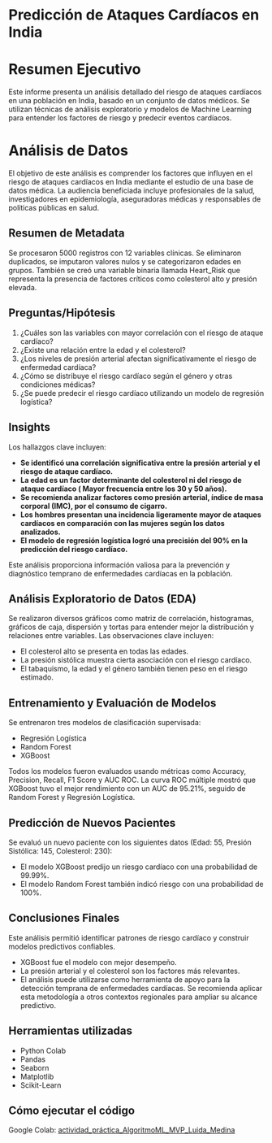 # Predicción de Ataques Cardíacos en India

# Resumen Ejecutivo
Este informe presenta un análisis detallado del riesgo de ataques cardíacos en una población en India, basado en un conjunto de datos médicos. Se utilizan técnicas de análisis exploratorio y modelos de Machine Learning para entender los factores de riesgo y predecir eventos cardíacos. 

# Análisis de Datos
El objetivo de este análisis es comprender los factores que influyen en el riesgo de ataques cardíacos en India mediante el estudio de una base de datos médica. La audiencia beneficiada incluye profesionales de la salud, investigadores en epidemiología, aseguradoras médicas y responsables de políticas públicas en salud.

## Resumen de Metadata  
Se procesaron 5000 registros con 12 variables clínicas. Se eliminaron duplicados, se imputaron valores nulos y se categorizaron edades en grupos. También se creó una variable binaria llamada Heart_Risk que representa la presencia de factores críticos como colesterol alto y presión elevada.

## Preguntas/Hipótesis  
1. ¿Cuáles son las variables con mayor correlación con el riesgo de ataque cardíaco?
2.	¿Existe una relación entre la edad y el colesterol?
3.	¿Los niveles de presión arterial afectan significativamente el riesgo de enfermedad cardíaca?
4.	¿Cómo se distribuye el riesgo cardíaco según el género y otras condiciones médicas?
5.	¿Se puede predecir el riesgo cardíaco utilizando un modelo de regresión logística?

 
## Insights  
Los hallazgos clave incluyen:  
- **Se identificó una correlación significativa entre la presión arterial y el riesgo de ataque cardíaco.**
- **La edad es un factor determinante del colesterol ni del riesgo de ataque cardíaco ( Mayor frecuencia entre los 30 y 50 años).**
- **Se recomienda analizar factores como presión arterial, índice de masa corporal (IMC), por el consumo de cigarro.**
- **Los hombres presentan una incidencia ligeramente mayor de ataques cardíacos en comparación con las mujeres según los datos analizados.**
- **El modelo de regresión logística logró una precisión del 90% en la predicción del riesgo cardíaco.**

Este análisis proporciona información valiosa para la prevención y diagnóstico temprano de enfermedades cardíacas en la población.

## Análisis Exploratorio de Datos (EDA)
Se realizaron diversos gráficos como matriz de correlación, histogramas, gráficos de caja, dispersión y tortas para entender mejor la distribución y relaciones entre variables. Las observaciones clave incluyen:
- El colesterol alto se presenta en todas las edades.
- La presión sistólica muestra cierta asociación con el riesgo cardíaco.
- El tabaquismo, la edad y el género también tienen peso en el riesgo estimado.

## Entrenamiento y Evaluación de Modelos
Se entrenaron tres modelos de clasificación supervisada:
- Regresión Logística
- Random Forest
- XGBoost

Todos los modelos fueron evaluados usando métricas como Accuracy, Precision, Recall, F1 Score y AUC ROC.
La curva ROC múltiple mostró que XGBoost tuvo el mejor rendimiento con un AUC de 95.21%, seguido de Random Forest y Regresión Logística.

## Predicción de Nuevos Pacientes
Se evaluó un nuevo paciente con los siguientes datos (Edad: 55, Presión Sistólica: 145, Colesterol: 230):
- El modelo XGBoost predijo un riesgo cardíaco con una probabilidad de 99.99%.
- El modelo Random Forest también indicó riesgo con una probabilidad de 100%.

## Conclusiones Finales
Este análisis permitió identificar patrones de riesgo cardíaco y construir modelos predictivos confiables.
- XGBoost fue el modelo con mejor desempeño.
- La presión arterial y el colesterol son los factores más relevantes.
- El análisis puede utilizarse como herramienta de apoyo para la detección temprana de enfermedades cardíacas.
Se recomienda aplicar esta metodología a otros contextos regionales para ampliar su alcance predictivo.


## Herramientas utilizadas  
- Python Colab
- Pandas  
- Seaborn  
- Matplotlib  
- Scikit-Learn  

## Cómo ejecutar el código  
Google Colab:
[actividad_práctica_AlgoritmoML_MVP_Luida_Medina](https://drive.google.com/drive/folders/1JQbzJ8VsTD99xv1vQptUwu8pQ739BvMR?usp=drive_link)
